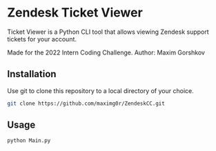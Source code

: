 # Zendesk Ticket Viewer

Ticket Viewer is a Python CLI tool that allows viewing Zendesk support tickets for your account.

Made for the 2022 Intern Coding Challenge.
Author: Maxim Gorshkov

## Installation

Use git to clone this repository to a local directory of your choice.

```bash
git clone https://github.com/maximg0r/ZendeskCC.git
```

## Usage

```bash
python Main.py
```